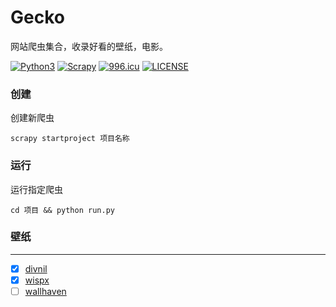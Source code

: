# Gecko
网站爬虫集合，收录好看的壁纸，电影。

[![Python3](https://img.shields.io/badge/Python-3.6-green.svg?style=plastic)](https://www.python.org/)
[![Scrapy](https://img.shields.io/badge/Scrapy-1.6.0-blue.svg?style=plastic)](https://scrapy.org)
[![996.icu](https://img.shields.io/badge/link-996.icu-red.svg)](https://996.icu)
[![LICENSE](https://img.shields.io/badge/license-Anti%20996-blue.svg)](https://github.com/996icu/996.ICU/blob/master/LICENSE)

### 创建
创建新爬虫
```
scrapy startproject 项目名称
```
### 运行
运行指定爬虫
```
cd 项目 && python run.py
```
### 壁纸
---
- [x] [divnil](https://divnil.com/wallpaper)
- [x] [wispx](https://wallpaper.wispx.cn/)
- [ ] [wallhaven](https://wallhaven.cc)
